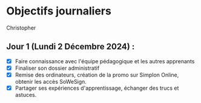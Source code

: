 # Objectifs journaliers

Christopher

## Jour 1 (Lundi 2 Décembre 2024) :

- [x] Faire connaissance avec l'équipe pédagogique et les autres apprenants
- [x] Finaliser son dossier administratif
- [x] Remise des ordinateurs, création de la promo sur Simplon Online, obtenir les accès SoWeSign.
- [x] Partager ses expériences d'apprentissage, échanger des trucs et astuces.
